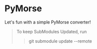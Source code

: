 # PyMorse
Let's fun with a simple PyMorse converter!

>To keep SubModules Updated, run
> >git submodule update --remote
